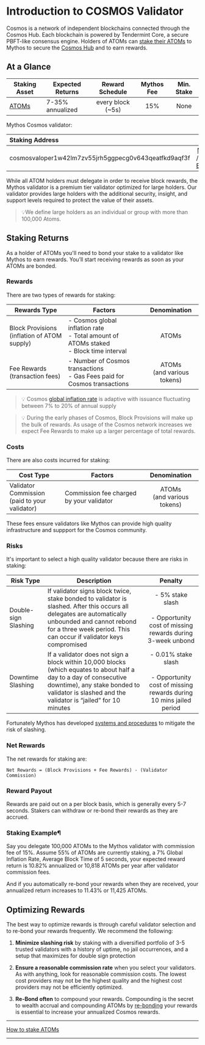 # Introduction to COSMOS Validator

Cosmos is a network of independent blockchains connected through the Cosmos Hub. Each blockchain is powered by Tendermint Core, a secure PBFT-like consensus engine. Holders of ATOMs can [stake their ATOMs](cosmos-how/) to Mythos to secure the [Cosmos Hub](https://cosmos.network/) and to earn rewards.

## At a Glance


| Staking Asset | Expected Returns | Reward Schedule | Mythos Fee | Min. Stake |
| ------------ | ------------- | :------------: | :------------: | :------------: |
| [ATOMs](https://messari.io/asset/cosmos) | 7-35% annualized | every block (~5s) | 15% | None |


Mythos Cosmos validator: 

| Staking Address  | Status | Staking |
| :------------ | :------------: | :------------: |
| cosmosvaloper1w42lm7zv55jrh5ggpecg0v643qeatfkd9aqf3f | [Mintscan](https://www.mintscan.io/validators/cosmosvaloper1w42lm7zv55jrh5ggpecg0v643qeatfkd9aqf3f) / [Hubble](https://hubble.figment.network/chains/cosmoshub-1/validators/18C78D135C9D81D74F6234DBD268C47F0F89E844) / [BigDipper](https://cosmos.bigdipper.live/validator/18C78D135C9D81D74F6234DBD268C47F0F89E844) | [Stake Now](cosmos-how/) |18C78D135C9D81D74F6234DBD268C47F0F89E844) |

While all ATOM holders must delegate in order to receive block rewards, the Mythos validator is a premium tier validator optimized for large holders. Our validator provides large holders with the additional security, insight, and support levels required to protect the value of their assets. 

>:bulb:We define large holders as an individual or group with more than 100,000 Atoms.

## Staking Returns

As a holder of ATOMs you'll need to bond your stake to a validator like Mythos to earn rewards. You’ll start receiving rewards as soon as your ATOMs are bonded.


### Rewards

There are two types of rewards for staking:


| Rewards Type | Factors | Denomination | 
| ------------ | ------------- | :------------: |
| Block Provisions <br/>(inflation of ATOM supply) | - Cosmos global inflation rate <br/> - Total amount of ATOMs staked <br/>- Block time interval | ATOMs |
|  Fee Rewards <br/>(transaction fees) | - Number of Cosmos transactions <br/> - Gas Fees paid for Cosmos transactions | ATOMs <br/>(and various tokens) |


>:bulb: Cosmos [global inflation rate](cosmos-faq/#definitions) is adaptive with issuance fluctuating between 7% to 20% of annual supply


>:bulb: During the early phases of Cosmos, Block Provisions will make up the bulk of rewards. As usage of the Cosmos network increases we expect Fee Rewards to make up a larger percentage of total rewards.

### Costs

There are also costs incurred for staking:

| Cost Type | Factors | Denomination | 
| ------------ | ------------- | :------------: |
| Validator Commission <br/>(paid to your validator) | Commission fee charged by your validator | ATOMs <br/>  (and various tokens)  |

These fees ensure validators like Mythos can provide high quality infrastructure and suppport for the Cosmos community.

### Risks

It's important to select a high quality validator because there are risks in staking:

| Risk Type | Description | Penalty | 
| ------------ | ------------- | :------------: |
| Double-sign Slashing | If validator signs block twice, stake bonded to validator is slashed. After this occurs all delegates are automatically unbounded and cannot rebond for a three week period. This can occur if validator keys compromised | - 5% stake slash <br/> <br/> - Opportunity cost of missing rewards during 3-week unbond <br/> |
| Downtime Slashing | If  a validator does not sign a block within 10,000 blocks (which equates to about half a day to a day of consecutive downtime), any stake bonded to validator is slashed and the validator is “jailed” for 10 minutes |  - 0.01% stake slash <br/><br/> - Opportunity cost of missing rewards during  10 mins jailed period |

Fortunately Mythos has developed [systems and procedures](/mythos-standards/) to mitigate the risk of slashing. 

### Net Rewards

The net rewards for staking are:

<code>Net Rewards = (Block Provisions + Fee Rewards) - (Validator Commission) </code>

### Reward Payout

Rewards are paid out on a per block basis, which is generally every 5-7 seconds. Stakers can withdraw or re-bond their rewards as they are accrued.

### Staking Example¶

Say you delegate 100,000 ATOMs to the Mythos validator with commission fee of 15%. Assume 55% of ATOMs are currently staking, a 7% Global Inflation Rate, Average Block Time of 5 seconds, your expected reward return is 10.82% annualized or 10,818 ATOMs per year after validator commission fees. 

And if you automatically re-bond your rewards when they are received, your annualized return increases to 11.43% or 11,425 ATOMs.


## Optimizing Rewards

The best way to optimize rewards is through careful validator selection and to re-bond your rewards frequently. We recommend the following:

1. **Minimize slashing risk** by staking with a diversified portfolio of 3-5 trusted validators with a history of uptime, no jail occurrences, and a setup that maximizes for double sign protection

2. **Ensure a reasonable commission rate** when you select your validators. As with anything, look for reasonable commission costs. The lowest cost providers may not be the highest quality and the highest cost providers may not be efficiently optimized.

3. **Re-Bond often** to compound your rewards. Compounding is the secret to wealth accrual and compounding ATOMs by [re-bonding](cosmos-how/#re-bonding-rewards) your rewards is essential to increase your annualized Cosmos rewards. 


---
[How to stake ATOMs](cosmos-how/)

---

<br/><br/>